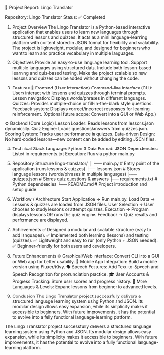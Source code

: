 📘 Project Report: Lingo Translator

Repository: Lingo Translator
Status: ✅ Completed

1. Project Overview
The Lingo Translator is a Python-based interactive application that enables users to learn new languages through structured lessons and quizzes. It acts as a mini language-learning platform with content stored in JSON format for flexibility and scalability.
The project is lightweight, modular, and designed for beginners who want to learn and practice vocabulary in multiple languages.

2. Objectives
Provide an easy-to-use language learning tool.
Support multiple languages using structured data.
Include both lesson-based learning and quiz-based testing.
Make the project scalable so new lessons and quizzes can be added without changing the code.

3. Features
🎨 Frontend (User Interaction)
Command-line interface (CLI): Users interact with lessons and quizzes through terminal prompts.
Lesson navigation: Displays words/phrases in different languages.
Quizzes: Provides multiple-choice or fill-in-the-blank style questions.
Feedback system: Displays correct/incorrect responses for learning reinforcement.
(Optional future scope: Convert into a GUI or Web App.)

⚙️ Backend (Core Logic)
Lesson Loader: Reads lessons from lessons.json dynamically.
Quiz Engine: Loads questions/answers from quizzes.json.
Scoring System: Tracks user performance in quizzes.
Data-driven Design: No hard-coded lessons—new content can be added by editing JSON files.

4. Technical Stack
Language: Python 3
Data Format: JSON
Dependencies: Listed in requirements.txt
Execution: Run via python main.py

5. Repository Structure
lingo-translator/
│
├── main.py             # Entry point of the application (runs lessons & quizzes)
├── lessons.json        # Stores language lessons (words/phrases in multiple languages)
├── quizzes.json        # Stores quiz questions & answers
├── requirements.txt    # Python dependencies
└── README.md           # Project introduction and setup guide

6. Workflow / Architecture
Start Application → Run main.py.
Load Data → Lessons & quizzes are loaded from JSON files.
User Selection → User chooses to study lessons or attempt quizzes.
Execution → Program displays lessons OR runs the quiz engine.
Feedback → Quiz results and performance are displayed.

7. Achievements
✅ Designed a modular and scalable structure (easy to add languages).
✅ Implemented both learning (lessons) and testing (quizzes).
✅ Lightweight and easy to run (only Python + JSON needed).
✅ Beginner-friendly for both users and developers.

8. Future Enhancements
🌐 Graphical/Web Interface: Convert CLI into a GUI or Web app for better usability.
📱 Mobile App Integration: Build a mobile version using Flutter/Kivy.
🗣️ Speech Features: Add Text-to-Speech and Speech Recognition for pronunciation practice.
🎓 User Accounts & Progress Tracking: Store user scores and progress history.
📂 More Languages & Levels: Expand lessons from beginner to advanced levels.

9. Conclusion
The Lingo Translator project successfully delivers a structured language learning system using Python and JSON. Its modular design allows easy expansion, while its simplicity makes it accessible to beginners. With future improvements, it has the potential to evolve into a fully functional language-learning platform.

The Lingo Translator project successfully delivers a structured language learning system using Python and JSON. Its modular design allows easy expansion, while its simplicity makes it accessible to beginners. With future improvements, it has the potential to evolve into a fully functional language-learning platform.
